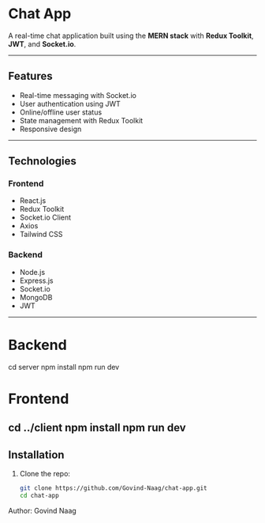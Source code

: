 # Chat App

A real-time chat application built using the **MERN stack** with **Redux Toolkit**, **JWT**, and **Socket.io**.

---

## Features

- Real-time messaging with Socket.io
- User authentication using JWT
- Online/offline user status
- State management with Redux Toolkit
- Responsive design

---

## Technologies

### Frontend
- React.js
- Redux Toolkit
- Socket.io Client
- Axios
- Tailwind CSS

### Backend
- Node.js
- Express.js
- Socket.io
- MongoDB
- JWT

---
# Backend
cd server
npm install
npm run dev

# Frontend
cd ../client
npm install
npm run dev
---

## Installation

1. Clone the repo:
   ```bash
   git clone https://github.com/Govind-Naag/chat-app.git
   cd chat-app
Author: Govind Naag
